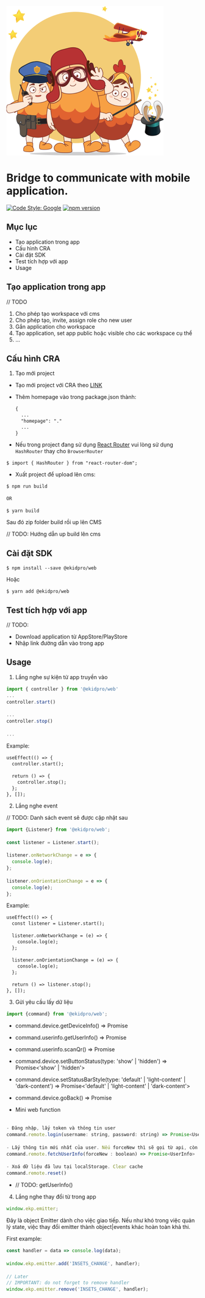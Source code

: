![ekidpro](./documents/image.png 'eKidPro Logo')

# Bridge to communicate with mobile application.

[![Code Style: Google](https://img.shields.io/badge/code%20style-google-blueviolet.svg)](https://github.com/google/gts) [![npm version](https://img.shields.io/npm/v/@ekidpro/bridge)](https://www.npmjs.com/package/@ekidpro/bridge)

## Mục lục

- Tạo application trong app
- Cấu hình CRA
- Cài đặt SDK
- Test tích hợp với app
- Usage

## Tạo application trong app

// TODO

1. Cho phép tạo workspace với cms
2. Cho phép tạo, invite, assign role cho new user
3. Gắn application cho workspace
4. Tạo application, set app public hoặc visible cho các workspace cụ thể
5. ...

## Cấu hình CRA

1. Tạo mới project

- Tạo mới project với CRA theo [LINK](https://www.google.com)

- Thêm homepage vào trong package.json thành:

  ```
  {
    ...
    "homepage": "."
    ...
  }
  ```

- Nếu trong project đang sử dụng [React Router](https://github.com/ReactTraining/react-router/tree/master/packages/react-router-dom) vui lòng sử dụng `HashRouter` thay cho `BrowserRouter`

```
$ import { HashRouter } from "react-router-dom";
```

- Xuất project để upload lên cms:

```
$ npm run build

OR

$ yarn build
```

Sau đó zip folder build rồi up lên CMS

// TODO: Hướng dẫn up build lên cms

## Cài đặt SDK

```
$ npm install --save @ekidpro/web
```

Hoặc

```
$ yarn add @ekidpro/web
```

## Test tích hợp với app

// TODO:

- Download application từ AppStore/PlayStore
- Nhập link đường dẫn vào trong app

## Usage

1. Lắng nghe sự kiện từ app truyền vào

```js
import { controller } from '@ekidpro/web'
...
controller.start()

...
controller.stop()

...
```

Example:

```
useEffect(() => {
  controller.start();

  return () => {
    controller.stop();
  };
}, []);
```

2. Lắng nghe event

// TODO: Danh sách event sẽ được cập nhật sau

```js
import {Listener} from '@ekidpro/web';

const listener = Listener.start();

listener.onNetworkChange = e => {
  console.log(e);
};

listener.onOrientationChange = e => {
  console.log(e);
};
```

Example:

```
useEffect(() => {
  const listener = Listener.start();

  listener.onNetworkChange = (e) => {
    console.log(e);
  };

  listener.onOrientationChange = (e) => {
    console.log(e);
  };

  return () => listener.stop();
}, []);
```

3. Gửi yêu cầu lấy dữ liệu

```js
import {command} from '@ekidpro/web';
```

- command.device.getDeviceInfo() => Promise<DeviceInfo>

- command.userinfo.getUserInfo() => Promise<UserInfo>

- command.userinfo.scanQr() => Promise<string>

- command.device.setButtonStatus(type: 'show' | 'hidden') => Promise<'show' | 'hidden'>

- command.device.setStatusBarStyle(type: 'default' | 'light-content' | 'dark-content') => Promise<'default' | 'light-content' | 'dark-content'>

- command.device.goBack() => Promise<boolean>

- Mini web function

```js

- Đăng nhập, lấy token và thông tin user
command.remote.login(username: string, password: string) => Promise<UserInfo>

- Lấy thông tin mới nhất của user. Nếu forceNew thì sẽ gọi từ api, còn ko lấy dữ liệu từ localStorage
command.remote.fetchUserInfo(forceNew : boolean) => Promise<UserInfo>

- Xoá dữ liệu đã lưu tại localStorage. Clear cache
command.remote.reset()

```

- // TODO: getUserInfo()

4. Lắng nghe thay đổi từ trong app

```js
window.ekp.emitter;
```

Đây là object Emitter dành cho việc giao tiếp. Nếu như khó trong việc quản lý state, việc thay đổi emitter thành object|events khác hoàn toàn khả thi.

First example:

```js
const handler = data => console.log(data);

window.ekp.emitter.add('INSETS_CHANGE', handler);

// Later
// IMPORTANT: do not forget to remove handler
window.ekp.emitter.remove('INSETS_CHANGE', handler);
```
